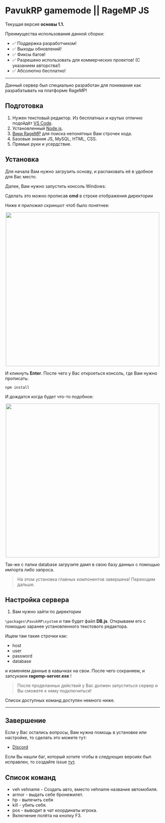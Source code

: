 # PavukRP gamemode || RageMP JS
Текущая версия **основы 1.1.** 

Преимущества использования данной сборки:
- ✅ Поддержка разработчиком!
- ✅ Выходы обновлений! 
- ✅ Фиксы багов!
- ✅ Разрешено использовать для коммерческих проектов! (С указанием авторства!)
- ✅ Абсолютно бесплатно!   
---
Данный сервер был специально разработан для понимания как разрабатывать на платформе RageMP!

## Подготовка

1. Нужен текстовый редактор. Из бесплатных и крутых отлично подойдёт [VS Code](https://code.visualstudio.com).
2. Установленный [Node.js](https://nodejs.org/uk/).
3. [Вики RageMP](https://wiki.rage.mp/index.php?title=Main_Page) для поиска непонятных Вам строчек кода.
4. Базовые знания JS, MySQL, HTML, CSS.
5. Прямые руки и усердствие.

## Установка
Для начала Вам нужно загрузить основу, и распаковать её в удобное для Вас место.

Далее, Вам нужно запустить консоль Windows: 

  Сделать это можно прописав **cmd** в строке отображения директории
  
  Ниже я приложил скриншот чтоб было понятнее:
  
<p align="center">
    <img width="500px" src="https://i.imgur.com/zt93Kqs.png" />
</p>
  
  И кликнуть **Enter**. После чего у Вас откроеться консоль, где Вам нужно прописать:
  
  ```npm install``` 
  
  И дождатся когда будет что-то подобное:
  
 <p align="center">
    <img width="500px" src="https://i.imgur.com/YWXi0gy.png" />
</p>

Так-же с папки database загрузите дамп в свою базу данных с помощью импорта либо запроса.

>На этом установка главных компонентов завершена! Переходим дальше.

## Настройка сервера

1. Вам нужно зайти по директории

```\packages\PavukRP\system``` и там будет файл **DB.js**. Открываем его с помощью заранее установленного текстового редактора.

Ищем там такие строчки как: 
* host
* user
* password
* database

и изменяем данные в кавычках на свои. После чего сохраняем, и запсукаем **ragemp-server.exe** !
> После проделанных действий у Вас должен запуститься сервер и Вы сможете к нему подключиться!

Список доступных команд доступен немного ниже.

---

## Завершение

Если у Вас остались вопросы, Вам нужна помощь в установке или настройке, то сделать это можете тут:
* [Discord](https://discord.gg/XXj8YTft8j)

Если Вы нашли баг, который хотите чтобы в следующих версиях был исправлен, то создайте issue [тут](https://github.com/SashaGoncharov19/pavukrp-gamemode/issues/new).

## Список команд
* veh vehname - Создать авто, вместо vehname название автомобиля.
* armor - выдать себе бронежилет.
* hp - вылечить себя
* kill - убить себя.
* pos - выводит в чат координаты игрока.
* Включение полёта на кнопку F3.
